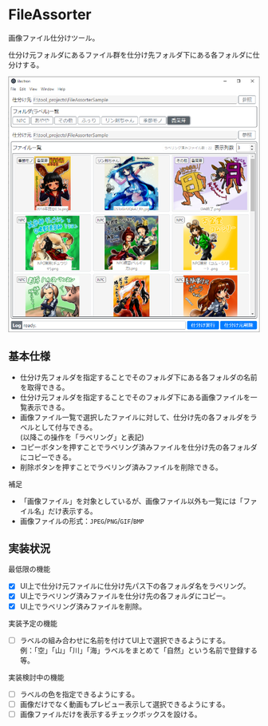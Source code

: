 # FileAssorter
画像ファイル仕分けツール。

仕分け元フォルダにあるファイル群を仕分け先フォルダ下にある各フォルダに仕分けする。

![overview.png](./docs/assets/overview.png)

## 基本仕様

- 仕分け先フォルダを指定することでそのフォルダ下にある各フォルダの名前を取得できる。
- 仕分け元フォルダを指定することでそのフォルダ下にある画像ファイルを一覧表示できる。
- 画像ファイル一覧で選択したファイルに対して、仕分け先の各フォルダをラベルとして付与できる。  
  (以降この操作を「ラベリング」と表記)
- コピーボタンを押すことでラベリング済みファイルを仕分け先の各フォルダにコピーできる。
- 削除ボタンを押すことでラベリング済みファイルを削除できる。

補足
- 「画像ファイル」を対象としているが、画像ファイル以外も一覧には「ファイル名」だけ表示する。
- 画像ファイルの形式：`JPEG`/`PNG`/`GIF`/`BMP`

## 実装状況

最低限の機能
- [x] UI上で仕分け元ファイルに仕分け先パス下の各フォルダ名をラベリング。
- [x] UI上でラベリング済みファイルを仕分け先の各フォルダにコピー。
- [x] UI上でラベリング済みファイルを削除。

実装予定の機能
- [ ] ラベルの組み合わせに名前を付けてUI上で選択できるようにする。  
      例：「空」「山」「川」「海」ラベルをまとめて「自然」という名前で登録する等。


実装検討中の機能
- [ ] ラベルの色を指定できるようにする。
- [ ] 画像だけでなく動画もプレビュー表示して選択できるようにする。
- [ ] 画像ファイルだけを表示するチェックボックスを設ける。